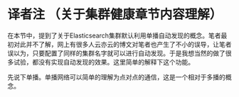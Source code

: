# 译者注 （关于集群健康章节内容理解）

在本节中，提到了关于Elasticsearch集群默认利用单播自动发现的概念。笔者最初对此并不了解，网上有很多人云亦云的博文对笔者也产生了不小的误导，让笔者误以为，只要配置了同样的集群名字就可以进行自动发现。于是我想当然的做了很多试验，都没有实现自动发现的效果。这里简单的解释下这个功能。

先说下单播。单播网络可以简单的理解为点对点的通信，这是一个相对于多播的概念。

